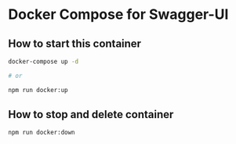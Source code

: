 # Docker Compose for Swagger-UI

## How to start this container

```bash
docker-compose up -d

# or

npm run docker:up
```

## How to stop and delete container

```bash
npm run docker:down
```
